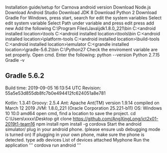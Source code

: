 Installation guide/setup for Carnova android version
Download Node.js
Download Android Studio
Download JDK 8
Download Python 2
Download Gradle
For Windows, press start, search for edit the system variables
Select edit system variable
Select Path under variable and press edit
press add new
Add the following
C:\Program Files\Java\jdk1.8.0_221\bin
C:\<android installed location>\tools
C:\<android installed location>\tools\bin
C:\<android installed location>\platform-tools
C:\<android installed location>\build-tools
C:\<android installed location>\emulator
C:\<grandle installed location>\gradle-5.6.2\bin
C:\Python27
Check the enviroment variable are set properly. Open cmd. Enter the following: python --version
Python 2.7.15
Gradle -v

Gradle 5.6.2
------------------------------------------------------------

Build time:   2019-09-05 16:13:54 UTC
Revision:     55a5e53d855db8fc7b0e494412fc624051a8e781

Kotlin:       1.3.41
Groovy:       2.5.4
Ant:          Apache Ant(TM) version 1.9.14 compiled on March 12 2019
JVM:          1.8.0_221 (Oracle Corporation 25.221-b11)
OS:           Windows 10 10.0 amd64
open cmd, find a location to save the project.
 cd C:\Users\xxxx\Desktop
 git clone https://github.com/AngXingLong/ict2x01-2019t1-team16
 npm install
 npm install -g cordova
Start the android simulator/ plug in your android phone. (please ensure usb debugging mode is turned on)
If plugging in your own phone, make sure the phone is detected. type adb devices
List of devices attached
Myphone
Run the application ''' cordova run android '''
